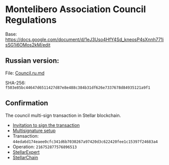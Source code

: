 Montelibero Association Council Regulations
===========================================

Base: https://docs.google.com/document/d/1eJ3Uso4HfY4Sd_kneosP4sXnnh771isSG1i6OMos2kM/edit

Russian version:
----------------

File: [Council.ru.md](Council.ru)

SHA-256: `f503e85bc44647d6511427d87e8e488c384b31df626e7337678d84935121a9f1`

Confirmation
------------

The council multi-sign transaction in Stellar blockchain.

- [Invitation to sign the transaction](https://t.me/c/2042260878/59)
- [Multisignature setup](https://eurmtl.me/sign_tools/44eda6d174eaee0cfc341d6b7030267a97420d3c622420fee1c15397f24683a4)
- Transaction: `44eda6d174eaee0cfc341d6b7030267a97420d3c622420fee1c15397f24683a4`
- Operation: `216752877576896513`
- [StellarExpert](https://stellar.expert/explorer/public/tx/44eda6d174eaee0cfc341d6b7030267a97420d3c622420fee1c15397f24683a4)
- [StellarChain](https://stellarchain.io/operations/216752877576896513)
  